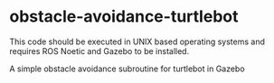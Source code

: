 # obstacle-avoidance-turtlebot
This code should be executed in UNIX based operating systems and requires ROS Noetic and Gazebo to be installed. 

A simple obstacle avoidance subroutine for turtlebot in Gazebo

